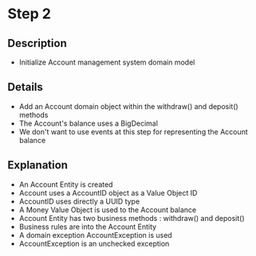 # Step 2

## Description

- Initialize Account management system domain model

## Details

- Add an Account domain object within the withdraw() and deposit() methods
- The Account's balance uses a BigDecimal
- We don't want to use events at this step for representing the Account balance

## Explanation

- An Account Entity is created
- Account uses a AccountID object as a Value Object ID
- AccountID uses directly a UUID type
- A Money Value Object is used to the Account balance
- Account Entity has two business methods : withdraw() and deposit()
- Business rules are into the Account Entity
- A domain exception AccountException is used
- AccountException is an unchecked exception